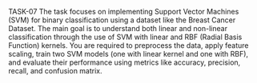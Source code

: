 TASK-07
The task focuses on implementing Support Vector Machines (SVM) for binary classification using a dataset like the Breast Cancer Dataset. The main goal is to understand both linear and non-linear classification  through the use of SVM with linear and RBF (Radial Basis Function) kernels. You are required to preprocess the data, apply feature scaling, train two SVM models (one with linear kernel and one with RBF), and evaluate their performance using metrics like accuracy, precision, recall, and confusion matrix. 
